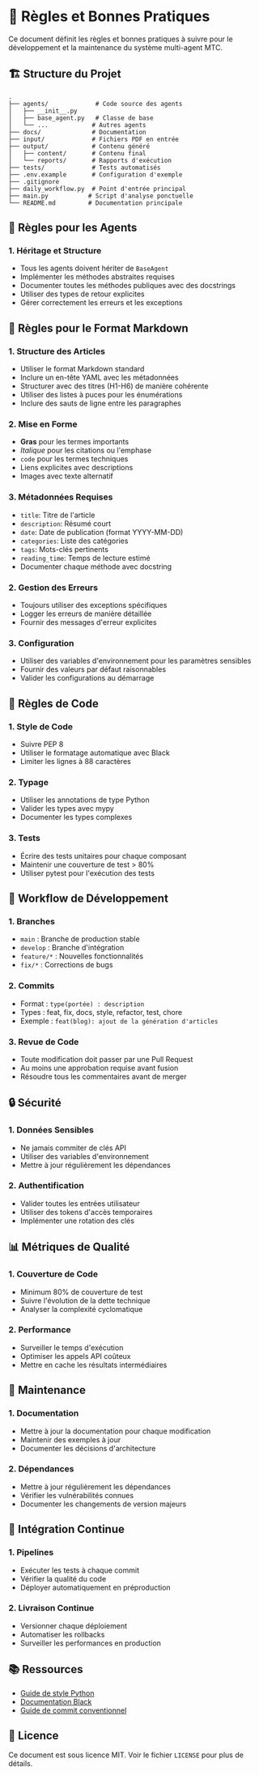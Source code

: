 # 📜 Règles et Bonnes Pratiques

Ce document définit les règles et bonnes pratiques à suivre pour le développement et la maintenance du système multi-agent MTC.

## 🏗 Structure du Projet

```
.
├── agents/             # Code source des agents
│   ├── __init__.py
│   ├── base_agent.py   # Classe de base
│   └── ...            # Autres agents
├── docs/              # Documentation
├── input/             # Fichiers PDF en entrée
├── output/            # Contenu généré
│   ├── content/       # Contenu final
│   └── reports/       # Rapports d'exécution
├── tests/             # Tests automatisés
├── .env.example       # Configuration d'exemple
├── .gitignore
├── daily_workflow.py  # Point d'entrée principal
├── main.py           # Script d'analyse ponctuelle
└── README.md         # Documentation principale
```

## 🧩 Règles pour les Agents

### 1. Héritage et Structure
- Tous les agents doivent hériter de `BaseAgent`
- Implémenter les méthodes abstraites requises
- Documenter toutes les méthodes publiques avec des docstrings
- Utiliser des types de retour explicites
- Gérer correctement les erreurs et les exceptions

## 📝 Règles pour le Format Markdown

### 1. Structure des Articles
- Utiliser le format Markdown standard
- Inclure un en-tête YAML avec les métadonnées
- Structurer avec des titres (H1-H6) de manière cohérente
- Utiliser des listes à puces pour les énumérations
- Inclure des sauts de ligne entre les paragraphes

### 2. Mise en Forme
- **Gras** pour les termes importants
- *Italique* pour les citations ou l'emphase
- `code` pour les termes techniques
- Liens explicites avec descriptions
- Images avec texte alternatif

### 3. Métadonnées Requises
- `title`: Titre de l'article
- `description`: Résumé court
- `date`: Date de publication (format YYYY-MM-DD)
- `categories`: Liste des catégories
- `tags`: Mots-clés pertinents
- `reading_time`: Temps de lecture estimé
- Documenter chaque méthode avec docstring

### 2. Gestion des Erreurs
- Toujours utiliser des exceptions spécifiques
- Logger les erreurs de manière détaillée
- Fournir des messages d'erreur explicites

### 3. Configuration
- Utiliser des variables d'environnement pour les paramètres sensibles
- Fournir des valeurs par défaut raisonnables
- Valider les configurations au démarrage

## 📝 Règles de Code

### 1. Style de Code
- Suivre PEP 8
- Utiliser le formatage automatique avec Black
- Limiter les lignes à 88 caractères

### 2. Typage
- Utiliser les annotations de type Python
- Valider les types avec mypy
- Documenter les types complexes

### 3. Tests
- Écrire des tests unitaires pour chaque composant
- Maintenir une couverture de test > 80%
- Utiliser pytest pour l'exécution des tests

## 🔄 Workflow de Développement

### 1. Branches
- `main` : Branche de production stable
- `develop` : Branche d'intégration
- `feature/*` : Nouvelles fonctionnalités
- `fix/*` : Corrections de bugs

### 2. Commits
- Format : `type(portée) : description`
- Types : feat, fix, docs, style, refactor, test, chore
- Exemple : `feat(blog): ajout de la génération d'articles`

### 3. Revue de Code
- Toute modification doit passer par une Pull Request
- Au moins une approbation requise avant fusion
- Résoudre tous les commentaires avant de merger

## 🔒 Sécurité

### 1. Données Sensibles
- Ne jamais commiter de clés API
- Utiliser des variables d'environnement
- Mettre à jour régulièrement les dépendances

### 2. Authentification
- Valider toutes les entrées utilisateur
- Utiliser des tokens d'accès temporaires
- Implémenter une rotation des clés

## 📊 Métriques de Qualité

### 1. Couverture de Code
- Minimum 80% de couverture de test
- Suivre l'évolution de la dette technique
- Analyser la complexité cyclomatique

### 2. Performance
- Surveiller le temps d'exécution
- Optimiser les appels API coûteux
- Mettre en cache les résultats intermédiaires

## 🔧 Maintenance

### 1. Documentation
- Mettre à jour la documentation pour chaque modification
- Maintenir des exemples à jour
- Documenter les décisions d'architecture

### 2. Dépendances
- Mettre à jour régulièrement les dépendances
- Vérifier les vulnérabilités connues
- Documenter les changements de version majeurs

## 🤖 Intégration Continue

### 1. Pipelines
- Exécuter les tests à chaque commit
- Vérifier la qualité du code
- Déployer automatiquement en préproduction

### 2. Livraison Continue
- Versionner chaque déploiement
- Automatiser les rollbacks
- Surveiller les performances en production

## 📚 Ressources

- [Guide de style Python](https://www.python.org/dev/peps/pep-0008/)
- [Documentation Black](https://black.readthedocs.io/)
- [Guide de commit conventionnel](https://www.conventionalcommits.org/)

## 📝 Licence

Ce document est sous licence MIT. Voir le fichier `LICENSE` pour plus de détails.

